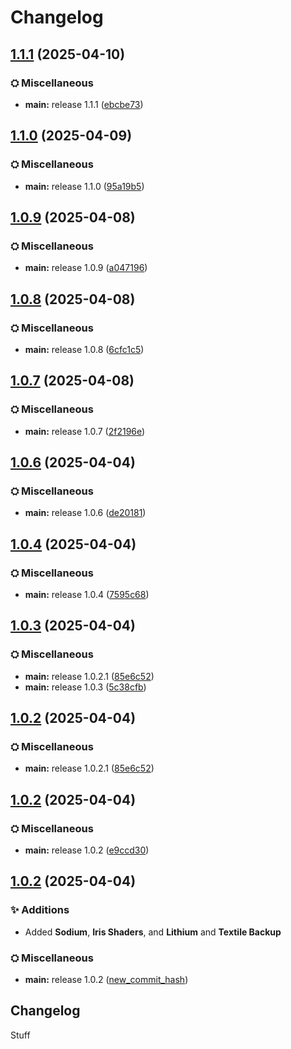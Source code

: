# Changelog

## [1.1.1](https://github.com/Petingoso/modpack/compare/fabric-v1.1.0...fabric-v1.1.1) (2025-04-10)


### ⛭ Miscellaneous

* **main:** release 1.1.1 ([ebcbe73](https://github.com/Petingoso/modpack/commit/ebcbe73bd452b7fb48fb80074de52eddc93ea134))

## [1.1.0](https://github.com/Petingoso/modpack/compare/fabric-v1.0.9...fabric-v1.1.0) (2025-04-09)


### ⛭ Miscellaneous

* **main:** release 1.1.0 ([95a19b5](https://github.com/Petingoso/modpack/commit/95a19b50eaebd7026028664e11f6dda0c0644516))

## [1.0.9](https://github.com/Petingoso/modpack/compare/fabric-v1.0.8...fabric-v1.0.9) (2025-04-08)


### ⛭ Miscellaneous

* **main:** release 1.0.9 ([a047196](https://github.com/Petingoso/modpack/commit/a047196cf1dec6e04333f9e6ef5976935b1d5005))

## [1.0.8](https://github.com/Petingoso/modpack/compare/fabric-v1.0.7...fabric-v1.0.8) (2025-04-08)


### ⛭ Miscellaneous

* **main:** release 1.0.8 ([6cfc1c5](https://github.com/Petingoso/modpack/commit/6cfc1c5d59846ceb0a4a829ec3c97e315b42b10f))

## [1.0.7](https://github.com/Petingoso/modpack/compare/fabric-v1.0.6...fabric-v1.0.7) (2025-04-08)


### ⛭ Miscellaneous

* **main:** release 1.0.7 ([2f2196e](https://github.com/Petingoso/modpack/commit/2f2196e11285154fd31416e165324d86e7abe6a3))

## [1.0.6](https://github.com/Petingoso/modpack/compare/fabric-v1.0.5...fabric-v1.0.6) (2025-04-04)


### ⛭ Miscellaneous

* **main:** release 1.0.6 ([de20181](https://github.com/Petingoso/modpack/commit/de2018177970229dc422a8fa84c149781581b91f))

## [1.0.4](https://github.com/Petingoso/modpack/compare/fabric-v1.0.3...fabric-v1.0.4) (2025-04-04)


### ⛭ Miscellaneous

* **main:** release 1.0.4 ([7595c68](https://github.com/Petingoso/modpack/commit/7595c682d2cabb734409cd4435eeb39ad406dd13))

## [1.0.3](https://github.com/Petingoso/modpack/compare/fabric-v1.0.2...fabric-v1.0.3) (2025-04-04)


### ⛭ Miscellaneous

* **main:** release 1.0.2.1 ([85e6c52](https://github.com/Petingoso/modpack/commit/85e6c52db1bc96d6f22c0741183fb8dece793ba0))
* **main:** release 1.0.3 ([5c38cfb](https://github.com/Petingoso/modpack/commit/5c38cfb0ae240dd5f8c2246361d050402632aa69))

## [1.0.2](https://github.com/Petingoso/modpack/compare/fabric-v1.0.2...fabric-v1.0.2) (2025-04-04)


### ⛭ Miscellaneous

* **main:** release 1.0.2.1 ([85e6c52](https://github.com/Petingoso/modpack/commit/85e6c52db1bc96d6f22c0741183fb8dece793ba0))

## [1.0.2](https://github.com/Petingoso/modpack/compare/fabric-v1.0.1...fabric-v1.0.2) (2025-04-04)


### ⛭ Miscellaneous

* **main:** release 1.0.2 ([e9ccd30](https://github.com/Petingoso/modpack/commit/e9ccd3084ed6018bcfc464b53c32de75ed284c4e))

## [1.0.2](https://github.com/Petingoso/modpack/compare/fabric-v1.0.1...fabric-v1.0.2) (2025-04-04)

### ✨ Additions
* Added **Sodium**, **Iris Shaders**, and **Lithium** and **Textile Backup**

### ⛭ Miscellaneous
* **main:** release 1.0.2 ([new_commit_hash](https://github.com/Petingoso/modpack/commit/new_commit_hash))

## Changelog

Stuff
